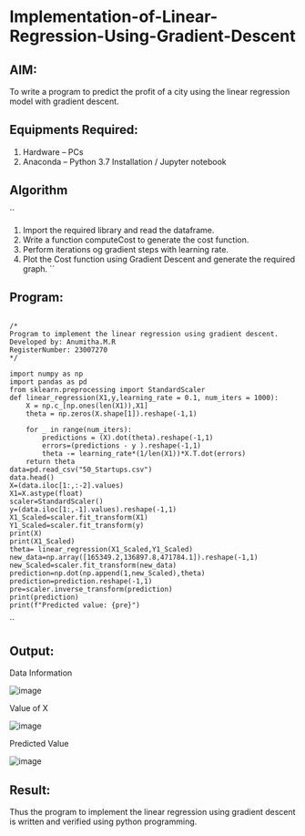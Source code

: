 # Implementation-of-Linear-Regression-Using-Gradient-Descent

## AIM:
To write a program to predict the profit of a city using the linear regression model with gradient descent.

## Equipments Required:
1. Hardware – PCs
2. Anaconda – Python 3.7 Installation / Jupyter notebook

## Algorithm
``
1. Import the required library and read the dataframe.
2. Write a function computeCost to generate the cost function.
3. Perform iterations og gradient steps with learning rate.
4. Plot the Cost function using Gradient Descent and generate the required graph.
``
   

## Program:
```
```
```
/*
Program to implement the linear regression using gradient descent.
Developed by: Anumitha.M.R
RegisterNumber: 23007270 
*/
```
```
import numpy as np
import pandas as pd
from sklearn.preprocessing import StandardScaler
def linear_regression(X1,y,learning_rate = 0.1, num_iters = 1000):
    X = np.c_[np.ones(len(X1)),X1]
    theta = np.zeros(X.shape[1]).reshape(-1,1)
    
    for _ in range(num_iters):
        predictions = (X).dot(theta).reshape(-1,1)
        errors=(predictions - y ).reshape(-1,1)
        theta -= learning_rate*(1/len(X1))*X.T.dot(errors)
    return theta
data=pd.read_csv("50_Startups.csv")
data.head()
X=(data.iloc[1:,:-2].values)
X1=X.astype(float)
scaler=StandardScaler()
y=(data.iloc[1:,-1].values).reshape(-1,1)
X1_Scaled=scaler.fit_transform(X1)
Y1_Scaled=scaler.fit_transform(y)
print(X)
print(X1_Scaled)
theta= linear_regression(X1_Scaled,Y1_Scaled)
new_data=np.array([165349.2,136897.8,471784.1]).reshape(-1,1)
new_Scaled=scaler.fit_transform(new_data)
prediction=np.dot(np.append(1,new_Scaled),theta)
prediction=prediction.reshape(-1,1)
pre=scaler.inverse_transform(prediction)
print(prediction)
print(f"Predicted value: {pre}")
```
``

## Output:

Data Information


![image](https://github.com/anumitha2005/Implementation-of-Linear-Regression-Using-Gradient-Descent/assets/155522855/8c5d2b7c-8ef6-4440-b3b6-9ef519b2cc21)


Value of X


![image](https://github.com/anumitha2005/Implementation-of-Linear-Regression-Using-Gradient-Descent/assets/155522855/b5c64b3f-be6b-4611-af85-23fdc378570d)


Predicted Value


![image](https://github.com/anumitha2005/Implementation-of-Linear-Regression-Using-Gradient-Descent/assets/155522855/8b5121e0-e539-4283-84ce-dad7d3c04075)


## Result:
Thus the program to implement the linear regression using gradient descent is written and verified using python programming.
